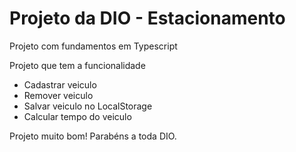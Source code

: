 # Projeto da DIO - Estacionamento #

Projeto com fundamentos em Typescript

Projeto que tem a funcionalidade 
* Cadastrar veiculo
* Remover veiculo
* Salvar veiculo no LocalStorage
* Calcular tempo do veiculo


Projeto muito bom!
Parabéns a toda DIO.

